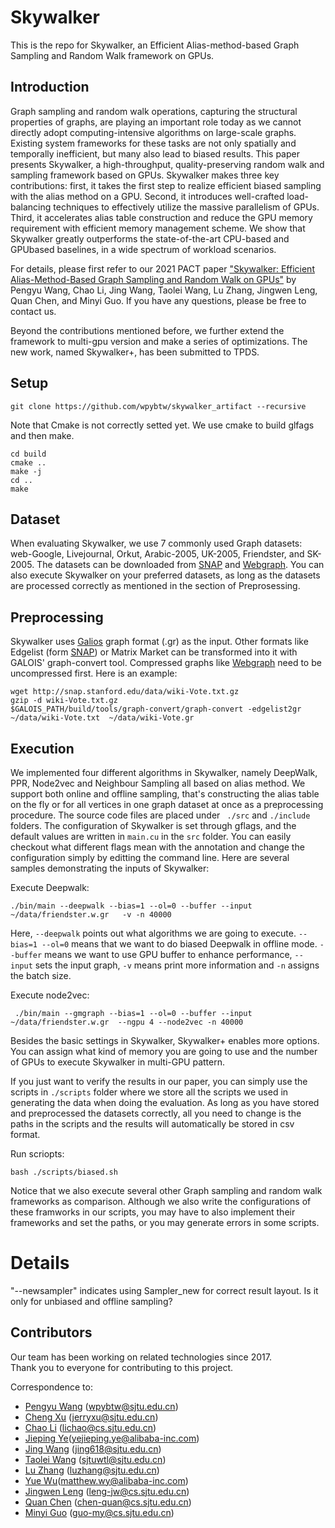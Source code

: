 # Skywalker

This is the repo for Skywalker, an Efficient Alias-method-based Graph Sampling and Random Walk framework on GPUs. 

## Introduction

Graph sampling and random walk operations, capturing the structural properties of graphs, are playing an important role today as we cannot directly adopt computing-intensive
algorithms on large-scale graphs. Existing system frameworks for these tasks are not only spatially and temporally inefficient, but many also lead to biased results. This paper presents Skywalker, a high-throughput, quality-preserving random walk and sampling framework based on GPUs. Skywalker makes three key contributions: first, it takes the first step to realize efficient biased sampling with the alias method on a GPU. Second, it introduces well-crafted load-balancing techniques to effectively utilize the massive parallelism of GPUs. Third, it accelerates alias table construction and reduce the GPU memory requirement with efficient memory management scheme. We show that Skywalker
greatly outperforms the state-of-the-art CPU-based and GPUbased baselines, in a wide spectrum of workload scenarios.

For details, please first refer to our 2021 PACT paper ["Skywalker: Efficient Alias-Method-Based Graph Sampling and Random Walk on GPUs"](https://ieeexplore.ieee.org/document/9563020) by Pengyu Wang, Chao Li, Jing Wang, Taolei Wang, Lu Zhang, Jingwen Leng, Quan Chen, and Minyi Guo. If you have any questions, please be free to contact us.

Beyond the contributions mentioned before, we further extend the framework to multi-gpu version and make a series of optimizations. The new work, named Skywalker+, has been submitted to TPDS.

## Setup
```
git clone https://github.com/wpybtw/skywalker_artifact --recursive
```

Note that Cmake is not correctly setted yet. We use cmake to build glfags and then make. 
```
cd build
cmake ..
make -j
cd ..
make
```

## Dataset 
When evaluating Skywalker, we use 7 commonly used Graph datasets:  web-Google, Livejournal, Orkut, Arabic-2005, UK-2005, Friendster, and SK-2005. The datasets can be downloaded from [SNAP](http://snap.stanford.edu/data/index.html) and [Webgraph](http://law.di.unimi.it/datasets.php). You can also execute Skywalker on your preferred datasets, as long as the datasets are processed correctly as mentioned in the section of Preprosessing.


## Preprocessing
Skywalker uses [Galios](https://iss.oden.utexas.edu/?p=projects/galois) graph format (.gr) as the input. Other formats like Edgelist (form [SNAP](http://snap.stanford.edu/data/index.html)) or Matrix Market can be transformed into it with GALOIS' graph-convert tool. Compressed graphs like [Webgraph](http://law.di.unimi.it/datasets.php) need to be uncompressed first.
Here is an example:
```
wget http://snap.stanford.edu/data/wiki-Vote.txt.gz
gzip -d wiki-Vote.txt.gz
$GALOIS_PATH/build/tools/graph-convert/graph-convert -edgelist2gr  ~/data/wiki-Vote.txt  ~/data/wiki-Vote.gr
```
## Execution
We implemented four different algorithms in Skywalker, namely DeepWalk, PPR, Node2vec and Neighbour Sampling all based on alias method. We support both online and offline sampling, that's constructing the alias table on the fly or for all vertices in one graph dataset at once as a preprocessing procedure. The source code files are placed under ``` ./src``` and ```./include``` folders. The configuration of Skywalker is set through gflags, and the default values are written in ```main.cu``` in the ```src``` folder. You can easily checkout what different flags mean with the annotation and change the configuration simply by editting the command line. Here are several samples demonstrating the inputs of Skywalker:

Execute Deepwalk:
```
./bin/main --deepwalk --bias=1 --ol=0 --buffer --input ~/data/friendster.w.gr   -v -n 40000
```
Here, ```--deepwalk``` points out what algorithms we are going to execute. ```--bias=1 --ol=0``` means that we want to do biased Deepwalk in offline mode. ```--buffer``` means we want to use GPU buffer to enhance performance, ```--input``` sets the input graph, ```-v``` means print more information and ```-n``` assigns the batch size. 

Execute node2vec:
```
 ./bin/main --gmgraph --bias=1 --ol=0 --buffer --input ~/data/friendster.w.gr  --ngpu 4 --node2vec -n 40000
```
Besides the basic settings in Skywalker, Skywalker+ enables more options. You can assign what kind of memory you are going to use and the number of GPUs to execute Skywalker in multi-GPU pattern. 

If you just want to verify the results in our paper, you can simply use the scripts in ```./scripts``` folder where we store all the scripts we used in generating the data when doing the evaluation. As long as you have stored and preprocessed the datasets correctly, all you need to change is the paths in the scripts and the results will automatically be stored in csv format.

Run scriopts:
```
bash ./scripts/biased.sh
```

Notice that we also execute several other Graph sampling and random walk frameworks as comparison. Although we also write the configurations of these framworks in our scripts, you may have to also implement their frameworks and set the paths, or you may generate errors in some scripts. 


# Details
"--newsampler" indicates using Sampler_new for correct result layout. Is it only for unbiased and offline sampling?

## Contributors
Our team has been working on related technologies since 2017. Thank you to everyone for contributing to this project. 

Correspondence to: 
  - [Pengyu Wang](wpybtw@sjtu.edu.cn) (wpybtw@sjtu.edu.cn)
  - [Cheng Xu](jerryxu@sjtu.edu.cn) (jerryxu@sjtu.edu.cn)
  - [Chao Li](lichao@cs.sjtu.edu.cn) (lichao@cs.sjtu.edu.cn)
  - [Jieping Ye](yejieping.ye@alibaba-inc.com)(yejieping.ye@alibaba-inc.com)
  - [Jing Wang](jing618@sjtu.edu.cn) (jing618@sjtu.edu.cn)
  - [Taolei Wang](sjtuwtl@sjtu.edu.cn) (sjtuwtl@sjtu.edu.cn)
  - [Lu Zhang](luzhang@sjtu.edu.cn) (luzhang@sjtu.edu.cn)
  - [Yue Wu](matthew.wy@alibaba-inc.com)(matthew.wy@alibaba-inc.com)
  - [Jingwen Leng](leng-jw@cs.sjtu.edu.cn) (leng-jw@cs.sjtu.edu.cn)
  - [Quan Chen](chen-quan@cs.sjtu.edu.cn) (chen-quan@cs.sjtu.edu.cn)
  - [Minyi Guo](guo-my@cs.sjtu.edu.cn) (guo-my@cs.sjtu.edu.cn)
 
